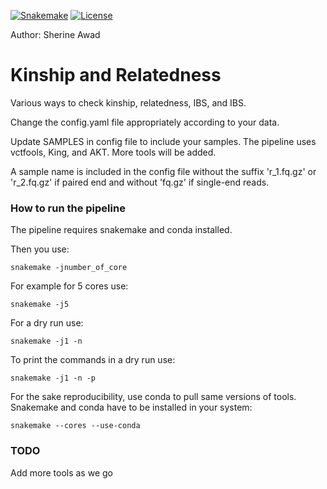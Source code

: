 [![Snakemake](https://img.shields.io/badge/snakemake-≥6.0.2-brightgreen.svg)](https://snakemake.github.io)
[![License](https://img.shields.io/badge/License-BSD_3--Clause-blue.svg)](https://opensource.org/licenses/BSD-3-Clause)

Author: Sherine Awad 

Kinship and Relatedness 
=======================================================================================

Various ways to check kinship, relatedness, IBS, and IBS. 

Change the config.yaml file appropriately according to your data. 

Update SAMPLES in config file to include your samples. The pipeline uses vctfools, King, and AKT. More tools will be added.   

A sample name is included in the config file without the suffix 'r_1.fq.gz' or 'r_2.fq.gz' if paired end and without 'fq.gz' if single-end reads. 


### How to run the pipeline 
The pipeline requires snakemake and conda installed. 

Then you use: 

    snakemake -jnumber_of_core

For example for 5 cores use:

    snakemake -j5 

For a dry run use: 

    snakemake -j1 -n 


To print the commands in a dry run use:

    snakemake -j1 -n -p 

For the sake reproducibility, use conda to pull same versions of tools. Snakemake and conda have to be installed in your system:

    snakemake --cores --use-conda

### TODO 

Add more tools as we go 



